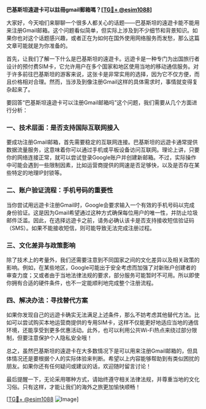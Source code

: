 **巴基斯坦遠遊卡可以註冊gmail郵箱嗎？[[TG💪+ @esim1088](https://t.me/s/esim1088)]**

大家好，今天咱们来聊聊一个很多人都关心的话题——巴基斯坦的遠遊卡能不能用来注册Gmail邮箱。这个问题看似简单，但实际上涉及到不少细节和背景知识。如果你也对这个话题感兴趣，或者正在为如何在国外使用网络服务而发愁，那么这篇文章可能就是为你准备的。

首先，让我们了解一下什么是巴基斯坦的遠遊卡。远遊卡是一种专门为出国旅行者设计的预付费SIM卡，它允许用户在多个国家和地区使用当地的移动通信服务。对于许多前往巴基斯坦的游客来说，这张卡是非常实用的选择，因为它不仅方便，而且价格相对合理。然而，当涉及到像注册Gmail这样的具体需求时，事情就变得复杂起来了。

要回答“巴基斯坦遠遊卡可以注册Gmail邮箱吗”这个问题，我们需要从几个方面进行分析：

### 一、技术层面：是否支持国际互联网接入

要成功注册Gmail邮箱，首先需要稳定的互联网连接。巴基斯坦的远遊卡通常提供数据流量服务，这意味着你可以通过手机或平板设备访问互联网。理论上讲，只要你的网络连接正常，就可以尝试登录Google账户并创建新邮箱。不过，实际操作中可能会遇到一些限制因素，比如运营商提供的网速是否足够快，以及是否存在某些特定的地理IP封锁等。

### 二、账户验证流程：手机号码的重要性

当你尝试用远遊卡注册Gmail时，Google会要求输入一个有效的手机号码以完成身份验证。这是因为Gmail希望通过这种方式确保每位用户的唯一性，并防止垃圾邮件泛滥。因此，在选择远遊卡之前，请务必确认该卡是否支持接收短信验证码（SMS）。如果不能接收短信，则可能导致无法完成注册过程。

### 三、文化差异与政策影响

除了技术上的考量外，我们还需要注意到不同国家之间的文化差异以及相关政策的影响。例如，在某些地区，Google可能出于安全考虑而加强了对新账户创建者的审查力度；又或者由于当地法律法规的要求，部分服务可能暂时不可用。所以即使你拥有合适的硬件条件，也不一定能顺利地完成整个注册流程。

### 四、解决办法：寻找替代方案

如果你发现自己的远遊卡确实无法满足上述条件，那么不妨考虑其他替代方法。比如可以尝试购买本地运营商提供的专用SIM卡，这样不仅能更好地适应当地的通信环境，还能享受到更多优惠活动。此外，也可以利用公共Wi-Fi热点来绕过部分限制，但要注意保护个人隐私安全哦！

总之，虽然巴基斯坦的遠遊卡在大多数情况下是可以用来注册Gmail邮箱的，但具体情况还是要根据个人的实际体验来判断。希望以上内容能够帮助到有类似困扰的朋友。如果你还有任何疑问或建议的话，欢迎随时留言讨论！

最后提醒一下，无论采用哪种方式，请始终遵守相关法律法规，并尊重当地的文化习俗。只有这样，才能让我们的海外之旅更加愉快顺畅！

[[TG💪+ @esim1088](https://t.me/s/esim1088) ![Image](https://i.postimg.cc/4NQfJmqS/Snipaste-2025-05-13-00-14-12.png)]